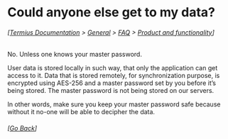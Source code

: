 # Could anyone else get to my data?
###### [[Termius Documentation](../../../README.md) > [General](../../README.md) > [FAQ](../README.md) > [Product and functionality](README.md)]

No. Unless one knows your master password.

User data is stored locally in such way, that only the application can get access to it. Data that is stored remotely, for synchronization purpose, is encrypted using AES-256 and a master password set by you before it’s being stored. The master password is not being stored on our servers.

In other words, make sure you keep your master password safe because without it no-one will be able to decipher the data.

###### [[Go Back](README.md)]
